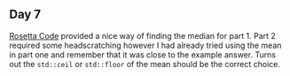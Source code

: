 ## Day 7

[Rosetta Code](http://www.rosettacode.org/wiki/Averages/Median#C.2B.2B) provided a nice way of finding the median for part 1. Part 2 required some headscratching however I had already tried using the mean in part one and remember that it was close to the example answer. Turns out the `std::ceil` or `std::floor` of the mean should be the correct choice.